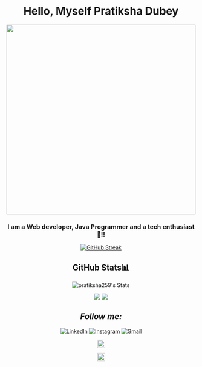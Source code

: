 <div align="center">
   <h1>Hello, Myself Pratiksha Dubey </h1>
   <p align="center">
  <img width="500" src="https://www.analyticsinsight.net/wp-content/uploads/2022/09/Have-Code-Editing-Issues-Syntax-Highlighting-is-here-for-Rescue.jpg">
</p>

 


### I am a Web developer, Java Programmer and a tech enthusiast🚀!!







  [![GitHub Streak](https://github-readme-streak-stats.herokuapp.com?user=pratiksha259&theme=prussian&hide_border=true)](https://git.io/streak-stats)
   
   
##   GitHub Stats📊


![pratiksha259's Stats](https://github-readme-stats.vercel.app/api?username=pratiksha259&theme=prussian&show_icons=true&hide_border=false&count_private=true)
   
  
  ![](http://github-profile-summary-cards.vercel.app/api/cards/repos-per-language?username=pratiksha259&theme=prussian)
 ![](http://github-profile-summary-cards.vercel.app/api/cards/most-commit-language?username=pratiksha259&theme=prussian)





##   <i>Follow me:</i><br>
   
<a href="https://www.linkedin.com/in/pratiksha-dubey259/" target="_blank"><img src="https://img.shields.io/badge/LinkedIn-%230077B5.svg?&style=flat-square&logo=linkedin&logoColor=white" alt="LinkedIn"></a>
<a href="https://www.instagram.com/pratiksha0925/" target="_blank"><img src="https://img.shields.io/badge/Instagram-%23E4405F.svg?&style=flat-square&logo=instagram&logoColor=white" alt="Instagram"></a>
<a href="mailto:pratikshadubey259@gmail.com" target="_blank"><img src="https://img.shields.io/badge/Gmail-c14438?style=flat-square&logo=Gmail&logoColor=white" alt="Gmail"></a>

   
   

<a href="https://leetcode.com/pratiksha259/" target="_blank"><img src=	"https://img.shields.io/badge/-LeetCode-FFA116?style=for-the-badge&logo=LeetCode&logoColor=black" img height="21" alt="Leetcode"></a>

<a href="https://auth.geeksforgeeks.org/user/pratikshact8v" target="_blank"><img src="https://img.shields.io/badge/Geeksforgeeks-%23B92B27.svg?&style=for-the-badge&logo=Geeksforgeeks&logoColor=white" img height="21" alt="Geeksforgeeks" style="margin-bottom: 2px;" /></a> 
   
</div>


  
  
   ##
